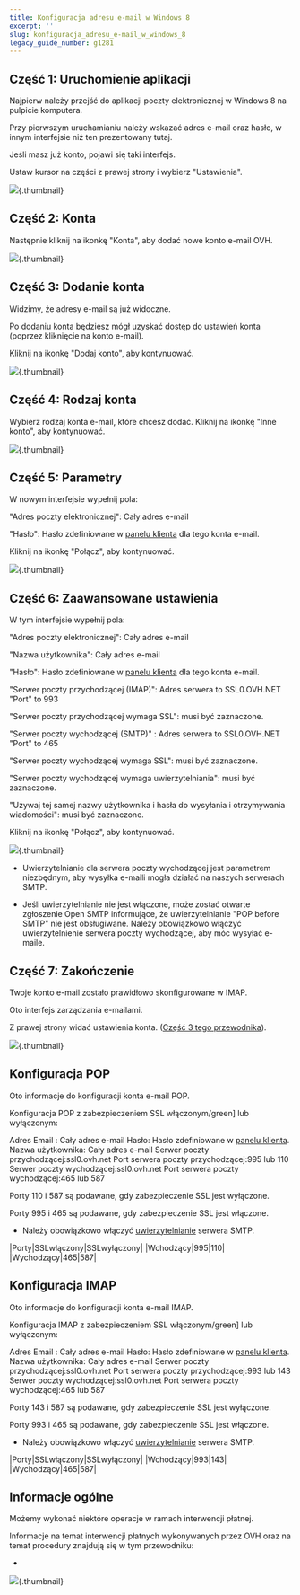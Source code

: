 ```yaml
---
title: Konfiguracja adresu e-mail w Windows 8
excerpt: ''
slug: konfiguracja_adresu_e-mail_w_windows_8
legacy_guide_number: g1281
---
```



## Część 1: Uruchomienie aplikacji
Najpierw należy przejść do aplikacji poczty elektronicznej w Windows 8 na pulpicie komputera.

Przy pierwszym uruchamianiu należy wskazać adres e-mail oraz hasło, w innym interfejsie niż ten prezentowany tutaj. 

Jeśli masz już konto, pojawi się taki interfejs.

Ustaw kursor na części z prawej strony i wybierz "Ustawienia".

![](images/img_1142.jpg){.thumbnail}


## Część 2: Konta
Następnie kliknij na ikonkę "Konta", aby dodać nowe konto e-mail OVH.

![](images/img_1143.jpg){.thumbnail}


## Część 3: Dodanie konta
Widzimy, że adresy e-mail są już widoczne. 

Po dodaniu konta będziesz mógł uzyskać dostęp do ustawień konta (poprzez kliknięcie na konto e-mail). 

Kliknij na ikonkę "Dodaj konto", aby kontynuować.

![](images/img_1144.jpg){.thumbnail}


## Część 4: Rodzaj konta
Wybierz rodzaj konta e-mail, które chcesz dodać.
Kliknij na ikonkę "Inne konto", aby kontynuować.

![](images/img_1145.jpg){.thumbnail}


## Część 5: Parametry
W nowym interfejsie wypełnij pola:

"Adres poczty elektronicznej": Cały adres e-mail

"Hasło": Hasło zdefiniowane w [panelu klienta](https://www.ovh.com/managerv3/l) dla tego konta e-mail.

Kliknij na ikonkę "Połącz", aby kontynuować.

![](images/img_1146.jpg){.thumbnail}


## Część 6: Zaawansowane ustawienia
W tym interfejsie wypełnij pola:

"Adres poczty elektronicznej": Cały adres e-mail

"Nazwa użytkownika": Cały adres e-mail

"Hasło": Hasło zdefiniowane w [panelu klienta](https://www.ovh.com/managerv3/l) dla tego konta e-mail.

"Serwer poczty przychodzącej (IMAP)":
Adres serwera to SSL0.OVH.NET
"Port" to 993

"Serwer poczty przychodzącej wymaga SSL": musi być zaznaczone.

"Serwer poczty wychodzącej (SMTP)" :
Adres serwera to SSL0.OVH.NET
"Port" to 465

"Serwer poczty wychodzącej wymaga SSL": musi być zaznaczone.

"Serwer poczty wychodzącej wymaga uwierzytelniania": musi być zaznaczone.

"Używaj tej samej nazwy użytkownika i hasła do wysyłania i otrzymywania wiadomości": musi być zaznaczone.

Kliknij na ikonkę "Połącz", aby kontynuować.

![](images/img_1147.jpg){.thumbnail}

- Uwierzytelnianie dla serwera poczty wychodzącej jest parametrem niezbędnym, aby wysyłka e-maili mogła działać na naszych serwerach SMTP. 

- Jeśli uwierzytelnianie nie jest włączone, może zostać otwarte zgłoszenie Open SMTP informujące, że uwierzytelnianie "POP before SMTP" nie jest obsługiwane. Należy obowiązkowo włączyć uwierzytelnienie serwera poczty wychodzącej, aby móc wysyłać e-maile.




## Część 7: Zakończenie
Twoje konto e-mail zostało prawidłowo skonfigurowane w IMAP.

Oto interfejs zarządzania e-mailami.

Z prawej strony widać ustawienia konta.
([Część 3 tego przewodnika](#configuration_protocole_imap_partie_3_ajouter_un_compte)).

![](images/img_1148.jpg){.thumbnail}


## Konfiguracja POP
Oto informacje do konfiguracji konta e-mail POP.

Konfiguracja POP z zabezpieczeniem SSL włączonym/green] lub wyłączonym:

Adres Email : Cały adres e-mail
Hasło: Hasło zdefiniowane w [panelu klienta](https://www.ovh.pl/managerv3/).
Nazwa użytkownika: Cały adres e-mail
Serwer poczty przychodzącej:ssl0.ovh.net
Port serwera poczty przychodzącej:995 lub 110
Serwer poczty wychodzącej:ssl0.ovh.net
Port serwera poczty wychodzącej:465 lub 587

Porty 110 i 587 są podawane, gdy zabezpieczenie SSL jest wyłączone.

Porty 995 i 465 są podawane, gdy zabezpieczenie SSL jest włączone.



- Należy obowiązkowo włączyć [uwierzytelnianie](#configuration_protocole_imap_partie_6_parametres_avances) serwera SMTP.


|Porty|SSLwłączony|SSLwyłączony|
|Wchodzący|995|110|
|Wychodzący|465|587|




## Konfiguracja IMAP
Oto informacje do konfiguracji konta e-mail IMAP.

Konfiguracja IMAP z zabezpieczeniem SSL włączonym/green] lub wyłączonym:

Adres Email : Cały adres e-mail
Hasło: Hasło zdefiniowane w [panelu klienta](https://www.ovh.pl/managerv3/).
Nazwa użytkownika: Cały adres e-mail
Serwer poczty przychodzącej:ssl0.ovh.net
Port serwera poczty przychodzącej:993 lub 143
Serwer poczty wychodzącej:ssl0.ovh.net
Port serwera poczty wychodzącej:465 lub 587

Porty 143 i 587 są podawane, gdy zabezpieczenie SSL jest wyłączone.

Porty 993 i 465 są podawane, gdy zabezpieczenie SSL jest włączone.


- Należy obowiązkowo włączyć [uwierzytelnianie](#configuration_protocole_imap_partie_6_parametres_avances) serwera SMTP.


|Porty|SSLwłączony|SSLwyłączony|
|Wchodzący|993|143|
|Wychodzący|465|587|




## Informacje ogólne
Możemy wykonać niektóre operacje w ramach interwencji płatnej. 

Informacje na temat interwencji płatnych wykonywanych przez OVH oraz na temat procedury znajdują się w tym przewodniku:


- []({legacy}1683)



![](images/img_2500.jpg){.thumbnail}


